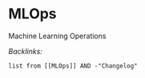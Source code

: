 # MLOps

Machine Learning Operations

*Backlinks:*

````dataview
list from [[MLOps]] AND -"Changelog"
````
